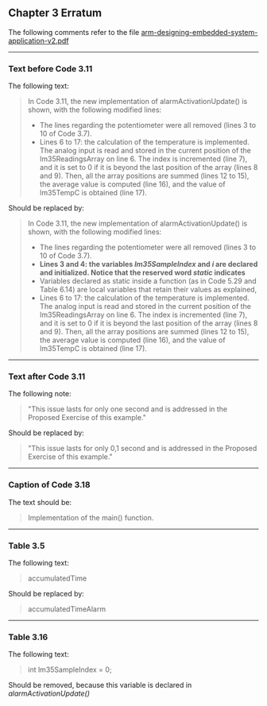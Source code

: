 ## Chapter 3 Erratum

The following comments refer to the file [arm-designing-embedded-system-application-v2.pdf](https://armkeil.blob.core.windows.net/developer/Files/pdf/ebook/arm-designing-embedded-system-application-v2.pdf)

---

### Text before Code 3.11

The following text:

> In Code 3.11, the new implementation of alarmActivationUpdate() is shown, with the following
modified lines:
> - The lines regarding the potentiometer were all removed (lines 3 to 10 of Code 3.7).
> - Lines 6 to 17: the calculation of the temperature is implemented. The analog input is read and
stored in the current position of the lm35ReadingsArray on line 6. The index is incremented (line
7), and it is set to 0 if it is beyond the last position of the array (lines 8 and 9). Then, all the array
positions are summed (lines 12 to 15), the average value is computed (line 16), and the value of
lm35TempC is obtained (line 17).

Should be replaced by:

> In Code 3.11, the new implementation of alarmActivationUpdate() is shown, with the following
modified lines:
> - The lines regarding the potentiometer were all removed (lines 3 to 10 of Code 3.7).
> - **Lines 3 and 4: the variables *lm35SampleIndex* and *i* are declared and initialized. Notice that the reserved word *static* indicates**
> - Variables declared as static inside a function (as in Code 5.29 and Table 6.14) are local variables that retain their values as explained,
> - Lines 6 to 17: the calculation of the temperature is implemented. The analog input is read and
stored in the current position of the lm35ReadingsArray on line 6. The index is incremented (line
7), and it is set to 0 if it is beyond the last position of the array (lines 8 and 9). Then, all the array
positions are summed (lines 12 to 15), the average value is computed (line 16), and the value of
lm35TempC is obtained (line 17).

---

### Text after Code 3.11

The following note:

> "This issue lasts for only one second and is addressed in the Proposed Exercise of this example."

Should be replaced by:

> "This issue lasts for only 0,1 second and is addressed in the Proposed Exercise of this example."

---

### Caption of Code 3.18

The text should be:

> Implementation of the main() function.

---

### Table 3.5

The following text:

> accumulatedTime

Should be replaced by:

> accumulatedTimeAlarm

---

### Table 3.16

The following text:

> int lm35SampleIndex = 0;

Should be removed, because this variable is declared in *alarmActivationUpdate()*

